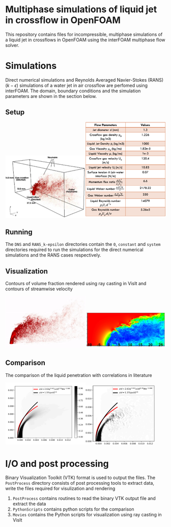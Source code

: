 # Multiphase simulations of liquid jet in crossflow in OpenFOAM

This repository contains files for incompressible, multiphase simulations of 
a liquid jet in crossflows in OpenFOAM using the interFOAM multiphase flow solver.

# Simulations
Direct numerical simulations and Reynolds Averaged Navier-Stokes (RANS) ($k-\epsilon$) simulations of a water jet in air crossflow 
are perfomed using interFOAM. The domain, boundary conditions and the simulation parameters are shown in the section below.

## Setup 

<img src="Images/JICF_Setup.png?raw=true&v=50" alt="your_alternative_text" width="50%" height="50%" loop="true" autoplay="true"><img src="Images/JICF_Table.png?raw=true&v=50" alt="your_alternative_text" width="50%" height="50%">   

## Running
The ```DNS``` and ```RANS_k-epsilon``` directories contain the ```0```, ```constant``` and ```system``` directories required to run the simulations 
for the direct numerical simulations and the RANS cases respectively.

## Visualization 
Contours of volume fraction rendered using ray casting in VisIt and contours of streamwise velocity 

<img src="Images/JICF_DNS.gif?raw=true&v=50" alt="your_alternative_text" width="50%" height="50%" loop="true" autoplay="true"><img src="Images/JICF_Contours.png?raw=true&v=50" alt="your_alternative_text" width="50%" height="50%" loop="true" autoplay="true">    

## Comparison 
The comparison of the liquid penetration with correlations in literature

<img src="Images/JICF_DNS_Comparison.png?raw=true&v=50" alt="your_alternative_text" width="50%" height="50%" loop="true" autoplay="true"><img src="Images/JICF_RANS_Comparison.png?raw=true&v=50" alt="your_alternative_text" width="43%" height="43%" loop="true" autoplay="true">    

# I/O and post processing
Binary Visualization Toolkit (VTK) format is used to output the files. The ```PostProcess``` directory consists of post processing tools to extract data, write the 
files required for visulization and rendering
1. ```PostProcess``` contains routines to read the binary VTK output file and extract the data
2. ```PythonScripts``` contains python scripts for the comparison
3. ```Movies``` contains the Python scripts for visualization using ray casting in VisIt


